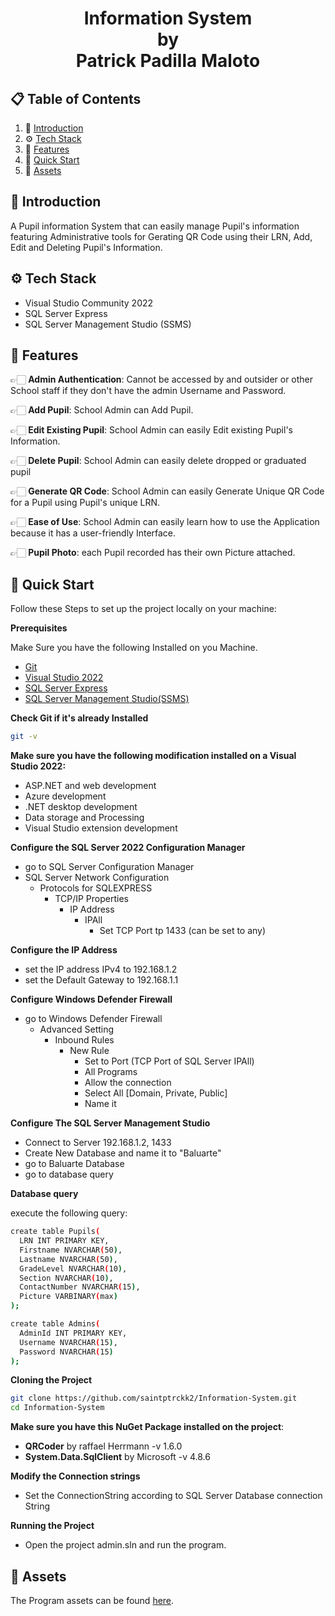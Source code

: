 
  <div>
    <h1 align="center"> Information System <br /> by <br /> Patrick Padilla Maloto</h1>
</div>

## 📋 <a name="table"> Table of Contents </a>

1. 🤖 [Introduction](#introduction)
2. ⚙️ [Tech Stack](#tech-stack)
3. 🔋 [Features](#features)
4. 🤸 [Quick Start](#quick-start)
5. 🔗 [Assets](#assets)

##

## <a name="introduction"> 🤖 Introduction </a>

A Pupil information System that can easily manage Pupil's information featuring Administrative tools for Gerating QR Code using their LRN, Add, Edit and Deleting Pupil's Information.

## <a name ="tech-stack"> ⚙️ Tech Stack </a>

- Visual Studio Community 2022
- SQL Server Express
- SQL Server Management Studio (SSMS)

## <a name ="features"> 🔋 Features </a>

👉🏻 **Admin Authentication**: Cannot be accessed by and outsider or other School staff if they don't have the admin Username and Password.

👉🏻 **Add Pupil**: School Admin can Add Pupil.

👉🏻 **Edit Existing Pupil**: School Admin can easily Edit existing Pupil's Information.

👉🏻 **Delete Pupil**: School Admin can easily delete dropped or graduated pupil

👉🏻 **Generate QR Code**: School Admin can easily Generate Unique QR Code for a Pupil using Pupil's unique LRN.

👉🏻 **Ease of Use**: School Admin can easily learn how to use the Application because it has a user-friendly Interface.

👉🏻 **Pupil Photo**: each Pupil recorded has their own Picture attached.

## <a name="quick-start"> 🤸 Quick Start </a>

Follow these Steps to set up the project locally on your machine:

**Prerequisites**

Make Sure you have the following Installed on you Machine.

- [Git](https://git-scm.com/)
- [Visual Studio 2022](https://visualstudio.microsoft.com/vs/community/)
- [SQL Server Express](https://www.microsoft.com/en-us/sql-server/sql-server-downloads)
- [SQL Server Management Studio(SSMS)](https://learn.microsoft.com/en-us/sql/ssms/download-sql-server-management-studio-ssms?view=sql-server-ver16)

**Check Git if it's already Installed**

```bash
git -v
```

**Make sure you have the following modification installed on a Visual Studio 2022:**

- ASP.NET and web development
- Azure development
- .NET desktop development
- Data storage and Processing
- Visual Studio extension development

**Configure the SQL Server 2022 Configuration Manager**

- go to SQL Server Configuration Manager
- SQL Server Network Configuration
  - Protocols for SQLEXPRESS
    - TCP/IP Properties
      - IP Address
        - IPAll
          - Set TCP Port tp 1433 (can be set to any)

**Configure the IP Address**

- set the IP address IPv4 to 192.168.1.2
- set the Default Gateway to 192.168.1.1

**Configure Windows Defender Firewall**

- go to Windows Defender Firewall
  - Advanced Setting
    - Inbound Rules
      - New Rule
        - Set to Port (TCP Port of SQL Server IPAll)
        - All Programs
        - Allow the connection
        - Select All [Domain, Private, Public]
        - Name it

**Configure The SQL Server Management Studio**

- Connect to Server 192.168.1.2, 1433
- Create New Database and name it to "Baluarte"
- go to Baluarte Database
- go to database query

**Database query**

execute the following query:

```bash
create table Pupils(
  LRN INT PRIMARY KEY,
  Firstname NVARCHAR(50),
  Lastname NVARCHAR(50),
  GradeLevel NVARCHAR(10),
  Section NVARCHAR(10),
  ContactNumber NVARCHAR(15),
  Picture VARBINARY(max)
);

create table Admins(
  AdminId INT PRIMARY KEY,
  Username NVARCHAR(15),
  Password NVARCHAR(15)
);
```

**Cloning the Project**

```bash
git clone https://github.com/saintptrckk2/Information-System.git
cd Information-System
```

**Make sure you have this NuGet Package installed on the project**:

- **QRCoder** by raffael Herrmann -v 1.6.0
- **System.Data.SqlClient** by Microsoft -v 4.8.6

**Modify the Connection strings**

- Set the ConnectionString according to SQL Server Database connection String

**Running the Project**

- Open the project admin.sln and run the program.

## <a name="assets"> 🔗 Assets </a>

The Program assets can be found [here]().
